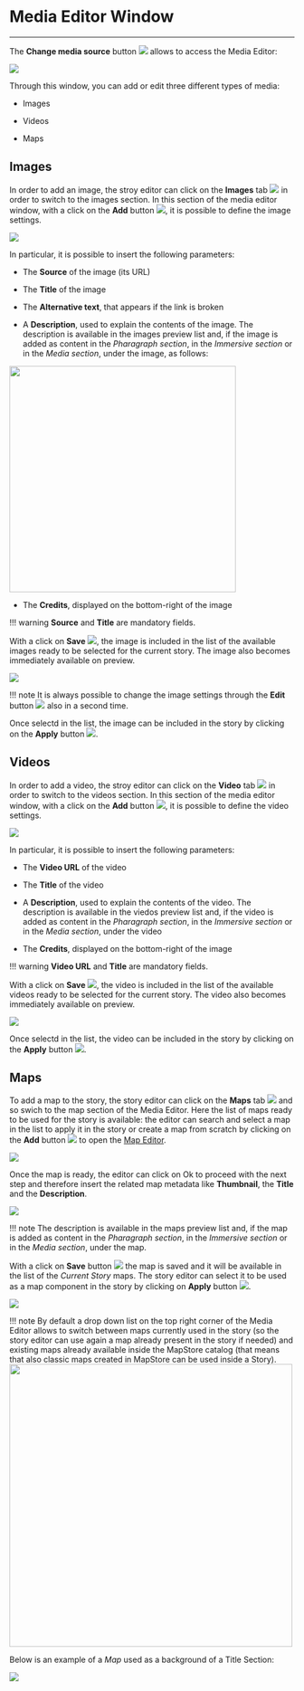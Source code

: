 # Media Editor Window
**********************

The **Change media source**  button <img src="../img/button/change-media.jpg" class="ms-docbutton"/> allows to access the Media Editor:

<img src="../img/media-editor-window/media-editor.jpg" class="ms-docimage"/>

Through this window, you can add or edit three different types of media:

* Images

* Videos 

* Maps

## Images

In order to add an image, the stroy editor can click on the **Images** tab <img src="../img/button/images.jpg" class="ms-docbutton"/> in order to switch to the images section. In this section of the media editor window, with a click on the **Add** button <img src="../img/button/+++.jpg" class="ms-docbutton"/>, it is possible to define the image settings.

<img src="../img/media-editor-window/img-settings.jpg" class="ms-docimage"/>

In particular, it is possible to insert the following parameters:

* The **Source** of the image (its URL)

* The **Title** of the image

* The **Alternative text**, that appears if the link is broken

* A **Description**, used to explain the contents of the image. The description is available in the images preview list and, if the image is added as content in the *Pharagraph section*, in the *Immersive section* or in the *Media section*, under the image, as follows:

<img src="../img/media-editor-window/image-description.jpg" class="ms-docimage" width="400px"/>

* The **Credits**, displayed on the bottom-right of the image

!!! warning
    **Source** and **Title** are mandatory fields.

With a click on **Save** <img src="../img/button/save-icon.jpg" class="ms-docbutton"/>, the image is included in the list of the available images ready to be selected for the current story. The image also becomes immediately available on preview.

<img src="../img/media-editor-window/img-preview.jpg" class="ms-docimage"/>

!!! note
    It is always possible to change the image settings through the **Edit** button <img src="../img/button/editing-button.jpg" class="ms-docbutton"/> also in a second time.

Once selectd in the list, the image can be included in the story by clicking on the **Apply** button <img src="../img/button/apply-button2.jpg" class="ms-docbutton"/>.

## Videos

In order to add a video, the stroy editor can click on the **Video** tab <img src="../img/button/videos.jpg" class="ms-docbutton"/> in order to switch to the videos section. In this section of the media editor window, with a click on the **Add** button <img src="../img/button/+++.jpg" class="ms-docbutton"/>, it is possible to define the video settings.

<img src="../img/media-editor-window/video-settings.jpg" class="ms-docimage"/>

In particular, it is possible to insert the following parameters:

* The **Video URL** of the video

* The **Title** of the video

* A **Description**, used to explain the contents of the video. The description is available in the viedos preview list and, if the video is added as content in the *Pharagraph section*, in the *Immersive section* or in the *Media section*, under the video

* The **Credits**, displayed on the bottom-right of the image

!!! warning
    **Video URL** and **Title** are mandatory fields.

With a click on **Save** <img src="../img/button/save-icon.jpg" class="ms-docbutton"/>, the video is included in the list of the available videos ready to be selected for the current story. The video also becomes immediately available on preview.

<img src="../img/media-editor-window/video-preview.jpg" class="ms-docimage"/>

Once selectd in the list, the video can be included in the story by clicking on the **Apply** button <img src="../img/button/apply-button2.jpg" class="ms-docbutton"/>.

## Maps

To add a map to the story, the story editor can click on the **Maps** tab <img src="../img/button/maps-button.jpg" class="ms-docbutton"/> and so swich to the map section of the Media Editor. Here the list of maps ready to be used for the story is available: the editor can search and select a map in the list to apply it in the story or create a map from scratch by clicking on the **Add** button <img src="../img/button/+++.jpg" class="ms-docbutton"/> to open the [Map Editor](configure-map.md#advanced-map-editor).

<img src="../img/media-editor-window/edit-map.jpg" class="ms-docimage"/>

Once the map is ready, the editor can click on Ok to proceed with the next step and therefore insert the related map metadata like **Thumbnail**, the **Title** and the **Description**.

<img src="../img/media-editor-window/save-map-backg.jpg" class="ms-docimage"/>

!!! note
    The description is available in the maps preview list and, if the map is added as content in the *Pharagraph section*, in the *Immersive section* or in the *Media section*, under the map.

With a click on **Save** button <img src="../img/button/save_button.jpg" class="ms-docbutton"/> the map is saved and it will be available in the list of the *Current Story* maps. The story editor can select it to be used as a map component in the story by clicking on **Apply** button <img src="../img/button/apply-button2.jpg" class="ms-docbutton"/>.

<img src="../img/media-editor-window/current-story.jpg" class="ms-docimage"/>

!!! note
    By default a drop down list on the top right corner of the Media Editor allows to switch between maps currently used in the story (so the story editor can use again a map already present in the story if needed) and existing maps already available inside the MapStore catalog (that means that also classic maps created in MapStore can be used inside a Story). 
    <img src="../img/media-editor-window/geostore-dev.jpg" class="ms-docimage" width="500px"/>

Below is an example of a *Map* used as a background of a Title Section:

<img src="../img/media-editor-window/map-backg-ex.jpg" class="ms-docimage"/>